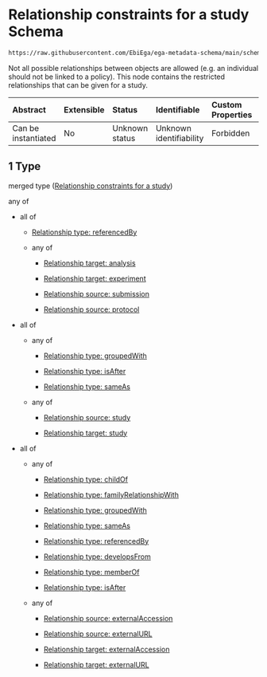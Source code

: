 # Relationship constraints for a study Schema

```txt
https://raw.githubusercontent.com/EbiEga/ega-metadata-schema/main/schemas/EGA.study.json#/properties/studyRelationships/items/allOf/1
```

Not all possible relationships between objects are allowed (e.g. an individual should not be linked to a policy). This node contains the restricted relationships that can be given for a study.

| Abstract            | Extensible | Status         | Identifiable            | Custom Properties | Additional Properties | Access Restrictions | Defined In                                                                 |
| :------------------ | :--------- | :------------- | :---------------------- | :---------------- | :-------------------- | :------------------ | :------------------------------------------------------------------------- |
| Can be instantiated | No         | Unknown status | Unknown identifiability | Forbidden         | Allowed               | none                | [EGA.study.json\*](../../../schemas/EGA.study.json "open original schema") |

## 1 Type

merged type ([Relationship constraints for a study](ega-11-properties-study-relationships-items-allof-relationship-constraints-for-a-study.md))

any of

*   all of

    *   [Relationship type: referencedBy](ega-4-defs-relationship-type-referencedby.md "check type definition")

    *   any of

        *   [Relationship target: analysis](ega-4-defs-relationship-target-analysis.md "check type definition")

        *   [Relationship target: experiment](ega-4-defs-relationship-target-experiment.md "check type definition")

        *   [Relationship source: submission](ega-4-defs-relationship-source-submission.md "check type definition")

        *   [Relationship source: protocol](ega-4-defs-relationship-source-protocol.md "check type definition")

*   all of

    *   any of

        *   [Relationship type: groupedWith](ega-4-defs-relationship-type-groupedwith.md "check type definition")

        *   [Relationship type: isAfter](ega-4-defs-relationship-type-isafter.md "check type definition")

        *   [Relationship type: sameAs](ega-4-defs-relationship-type-sameas.md "check type definition")

    *   any of

        *   [Relationship source: study](ega-4-defs-relationship-source-study.md "check type definition")

        *   [Relationship target: study](ega-4-defs-relationship-target-study.md "check type definition")

*   all of

    *   any of

        *   [Relationship type: childOf](ega-4-defs-relationship-type-childof.md "check type definition")

        *   [Relationship type: familyRelationshipWith](ega-4-defs-relationship-type-familyrelationshipwith.md "check type definition")

        *   [Relationship type: groupedWith](ega-4-defs-relationship-type-groupedwith.md "check type definition")

        *   [Relationship type: sameAs](ega-4-defs-relationship-type-sameas.md "check type definition")

        *   [Relationship type: referencedBy](ega-4-defs-relationship-type-referencedby.md "check type definition")

        *   [Relationship type: developsFrom](ega-4-defs-relationship-type-developsfrom.md "check type definition")

        *   [Relationship type: memberOf](ega-4-defs-relationship-type-memberof.md "check type definition")

        *   [Relationship type: isAfter](ega-4-defs-relationship-type-isafter.md "check type definition")

    *   any of

        *   [Relationship source: externalAccession](ega-4-defs-relationship-source-externalaccession.md "check type definition")

        *   [Relationship source: externalURL](ega-4-defs-relationship-source-externalurl.md "check type definition")

        *   [Relationship target: externalAccession](ega-4-defs-relationship-target-externalaccession.md "check type definition")

        *   [Relationship target: externalURL](ega-4-defs-relationship-target-externalurl.md "check type definition")
